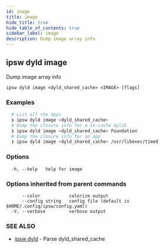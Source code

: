 ```yaml
---
id: image
title: image
hide_title: true
hide_table_of_contents: true
sidebar_label: image
description: Dump image array info
---
```

## ipsw dyld image

Dump image array info

```
ipsw dyld image <dyld_shared_cache> <IMAGE> [flags]
```

### Examples

```bash
  # List all the apps
  ❯ ipsw dyld image <dyld_shared_cache>
  # Dump the closure info for a in-cache dylib
  ❯ ipsw dyld image <dyld_shared_cache> Foundation
  # Dump the closure info for an app
  ❯ ipsw dyld image <dyld_shared_cache> /usr/libexec/timed
```

### Options

```
  -h, --help   help for image
```

### Options inherited from parent commands

```
      --color           colorize output
      --config string   config file (default is $HOME/.config/ipsw/config.yaml)
  -V, --verbose         verbose output
```

### SEE ALSO

* [ipsw dyld](/docs/cli/ipsw/dyld)	 - Parse dyld_shared_cache

